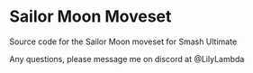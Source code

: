 # Sailor Moon Moveset
Source code for the Sailor Moon moveset for Smash Ultimate

Any questions, please message me on discord at @LilyLambda
